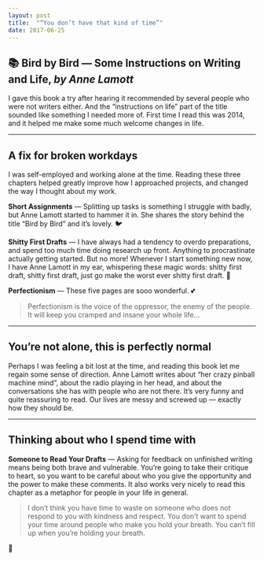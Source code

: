 ```yaml
---
layout: post
title:  "“You don’t have that kind of time”"
date: 2017-06-25
---
```


## 📚 Bird by Bird — Some Instructions on Writing and Life, *by&nbsp;Anne&nbsp;Lamott*

I gave this book a try after hearing it recommended by several people who were not writers either. And the “instructions on life” part of the title sounded like something I needed more of. First time I read this was 2014, and it helped me make some much welcome changes in life.

---

## A fix for broken workdays
I was self-employed and working alone at the time. Reading these three chapters helped greatly improve how I approached projects, and changed the way I thought about my work.

**Short Assignments** — Splitting up tasks is something I struggle with badly, but Anne Lamott started to hammer it in. She shares the story behind the title “Bird by Bird” and it’s lovely. 🐦

**Shitty First Drafts** — I have always had a tendency to overdo preparations, and spend too much time doing research up front. Anything to procrastinate actually getting started. But no more! Whenever I start something new now, I have Anne Lamott in my ear, whispering these magic words: shitty first draft, shitty first draft, just go make the worst ever shitty first draft. 💩

**Perfectionism** — These five pages are sooo wonderful. 💕

> Perfectionism is the voice of the oppressor, the enemy of the people. It will keep you cramped and insane your whole life…

---

## You’re not alone, this is perfectly normal

Perhaps I was feeling a bit lost at the time, and reading this book let me regain some sense of direction. Anne Lamott writes about “her crazy pinball machine mind”, about the radio playing in her head, and about the conversations she has with people who are not there. It’s very funny and quite reassuring to read. Our lives are messy and screwed up — exactly how they should be.

---

## Thinking about who I spend time with

**Someone to Read Your Drafts** — Asking for feedback on unfinished writing means being both brave and vulnerable. You’re going to take their critique to heart, so you want to be careful about who you give the opportunity and the power to make these comments. It also works very nicely to read this chapter as a metaphor for people in your life in general.

> I don’t think you have time to waste on someone who does not respond to you with kindness and respect. You don’t want to spend your time around people who make you hold your breath. You can’t fill up when you’re holding your breath.

🙌
